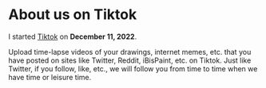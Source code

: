 # About us on Tiktok

I started [Tiktok](https://www.tiktok.com) on **December 11, 2022**.

Upload time-lapse videos of your drawings, internet memes, etc. that you have posted on sites like Twitter, Reddit, iBisPaint, etc. on Tiktok.
Just like Twitter, if you follow, like, etc., we will follow you from time to time when we have time or leisure time.